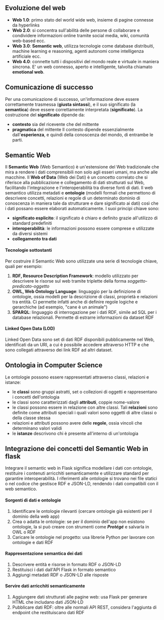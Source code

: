 ## Evoluzione del web
- **Web 1.0**: primo stato del world wide web, insieme di pagine connesse da hyperlinks
- **Web 2.0**: si concentra sull'abilità delle persone di collaborare e condividere informazioni online tramite social media, wiki, comunità web-based ecc.
- **Web 3.0**: **Semantic web**, utilizza tecnologie come database distribuiti, machine learning e reasoning, agenti autonomi come intelligenza artificiale ecc.
- **Web 4.0**: connette tutti i dispositivi del mondo reale e virtuale in maniera sincrona. E' un web connesso, aperto e intelligente, talvolta chiamato **emotional web**.
## Comunicazione di successo
Per una comunicazione di successo, un'informazione deve essere correttamente trasmessa (**giusta sintassi**), e il suo significato (la **semantica**) deve essere correttamente interpretata (**significato**).
La costruzione del **significato** dipende da:
- **contesto** sia del ricevente che del mittente
- **pragmatica** del mittente
Il contesto dipende essenzialmente dall'**esperienza**, e quindi della conoscenza del mondo, di entrambe le parti.
## Semantic Web
Il **Semantic Web** (Web Semantico) è un'estensione del Web tradizionale che mira a rendere i dati comprensibili non solo agli esseri umani, ma anche alle macchine. Il **Web of Data** (Web dei Dati) è un concetto correlato che si riferisce alla pubblicazione e collegamento di dati strutturati sul Web, facilitando l'integrazione e l'interoperabilità tra diverse fonti di dati.
Il web semantico utilizza metadati e **ontologie** (modelli formali che permettono di descrivere concetti, relazioni e regole di un determinato dominio di conoscenza in maniera tale da strutturare e dare significato ai dati) così che i dati possano essere elaborati automaticamente.
I suoi principi chiave sono:
- **significato esplicito**: il significato è chiaro e definito grazie all'utilizzo di standard predefiniti
- **interoperabilità**: le informazioni possono essere comprese e utilizzate da diversi sistemi
- **collegamento tra dati**
#### Tecnologie sottostanti
Per costruire il Semantic Web sono utilizzate una serie di tecnologie chiave, quali per esempio:
1. **RDF, Resource Description Framework**: modello utilizzato per descrivere le risorse sul web tramite triplette della forma *soggetto-predicato-oggetto*
2. **OWL, Web Ontology Language**: linguaggio per la definizione di ontologie, ossia modelli per la descrizione di classi, proprietà e relazioni tra entità. Ci permette infatti anche di definire regole logiche e gerarchiche (ad esempio, "cane è un animale")
3. **SPARQL**: linguaggio di interrogazione per i dati RDF, simile ad SQL per i database relazionali. Permette di estrarre informazioni da dataset RDF
#### Linked Open Data (LOD)
Linked Open Data sono set di dati RDF disponibili pubblicamente nel Web, identificati da un URI, a cui è possibile accedere attraverso HTTP e che sono collegati attraverso dei link RDF ad altri dataset.
## Ontologia in Computer Science
Le ontologie possono essere rappresentati attraverso classi, relazioni e istanze:
- le **classi** sono gruppi astratti, set o collezioni di oggetti e rappresentano i concetti dell'ontologia
- le classi sono caratterizzati dagli **attributi**, coppie nome-valore
- le classi possono essere in relazione con altre classi. Tali **relazioni** sono definite come attributi speciali i quali valori sono oggetti di altre classi o della classe stessa
- relazioni e attributi possono avere delle **regole**, ossia vincoli che determinano valori validi
- le **istanze** descrivono chi è presente all'interno di un'ontologia
## Integrazione dei concetti del Semantic Web in flask
Integrare il semantic web in Flask significa modellare i dati con ontologie, restituire i contenuti arricchiti semanticamente e utilizzare standard per garantire interoperabilità. I riferimenti alle ontologie si trovano nei file statici o nel codice che gestisce RDF e JSON-LD, rendendo i dati compatibili con il web semantico.
#### Sorgenti di dati e ontologie
1. Identificare le ontologie rilevanti (cercare ontologie già esistenti per il dominio della web app)
2. Crea o adatta le ontologie: se per il dominio dell'app non esistono ontologie, la si può creare con strumenti come ***Protégé*** e salvarla in OWL o RDF
3. Caricare le ontologie nel progetto: usa librerie Python per lavorare con ontologie e dati RDF
#### Rappresentazione semantica dei dati
1. Descrivere entità e risorse in formato RDF o JSON-LD
2. Restituisci i dati dall'API Flask in formato semantico
3. Aggiungi metadati RDF o JSON-LD alle risposte
#### Servire dati arricchiti semanticamente
1. Aggiungere dati strutturati alle pagine web: usa Flask per generare HTML che includano dati JSON-LD
2. Pubblicare dati RDF: oltre alle normali API REST, considera l'aggiunta di endpoint che restituiscano dati RDF


